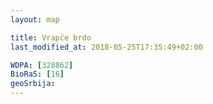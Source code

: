 ```yaml
---
layout: map

title: Vrapče brdo
last_modified_at: 2018-05-25T17:35:49+02:00

WDPA: [328862]
BioRaS: [16]
geoSrbija:
---
```

